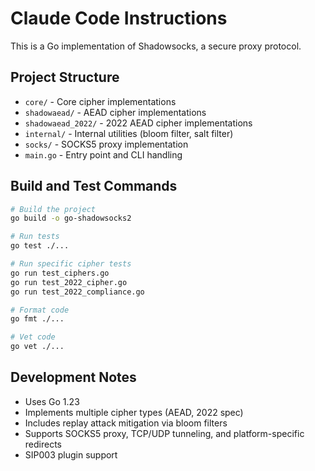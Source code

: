 # Claude Code Instructions

This is a Go implementation of Shadowsocks, a secure proxy protocol.

## Project Structure
- `core/` - Core cipher implementations
- `shadowaead/` - AEAD cipher implementations  
- `shadowaead_2022/` - 2022 AEAD cipher implementations
- `internal/` - Internal utilities (bloom filter, salt filter)
- `socks/` - SOCKS5 proxy implementation
- `main.go` - Entry point and CLI handling

## Build and Test Commands
```bash
# Build the project
go build -o go-shadowsocks2

# Run tests
go test ./...

# Run specific cipher tests
go run test_ciphers.go
go run test_2022_cipher.go
go run test_2022_compliance.go

# Format code
go fmt ./...

# Vet code
go vet ./...
```

## Development Notes
- Uses Go 1.23
- Implements multiple cipher types (AEAD, 2022 spec)
- Includes replay attack mitigation via bloom filters
- Supports SOCKS5 proxy, TCP/UDP tunneling, and platform-specific redirects
- SIP003 plugin support